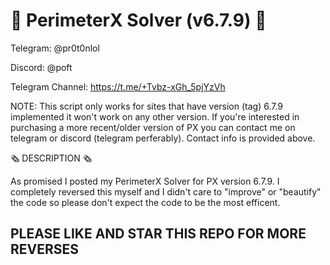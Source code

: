 # 🤖 PerimeterX Solver (v6.7.9) 🤖

Telegram: @pr0t0nlol

Discord: @poft

Telegram Channel: https://t.me/+Tvbz-xGh_5pjYzVh

NOTE: This script only works for sites that have version (tag) 6.7.9 implemented it won't work on any other version. If you're interested in purchasing a more recent/older version of PX you can contact me on telegram or discord (telegram perferably). Contact info is provided above.

🗞️ DESCRIPTION 🗞️

As promised I posted my PerimeterX Solver for PX version 6.7.9. I completely reversed this myself and I didn't care to "improve" or "beautify" the code so please don't expect the code to be the most efficent. 


## PLEASE LIKE AND STAR THIS REPO FOR MORE REVERSES ##
